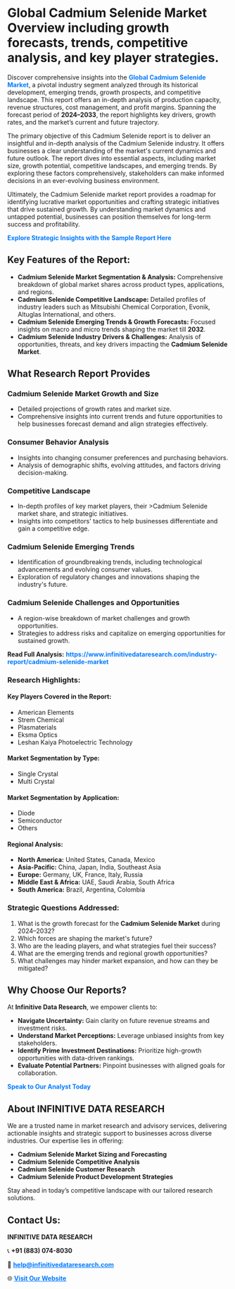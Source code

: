 <h1>Global Cadmium Selenide Market Overview including growth forecasts, trends, competitive analysis, and key player strategies.</h1>
<p>
Discover comprehensive insights into the 
<a href="https://www.infinitivedataresearch.com/industry-report/cadmium-selenide-market" rel="dofollow" style="color: #007BFF; text-decoration: none;"><strong>Global Cadmium Selenide Market</strong></a>, a pivotal industry segment analyzed through its historical development, emerging trends, growth prospects, and competitive landscape. This report offers an in-depth analysis of production capacity, revenue structures, cost management, and profit margins. Spanning the forecast period of <strong>2024–2033</strong>, the report highlights key drivers, growth rates, and the market’s current and future trajectory.
</p>
<p>
The primary objective of this Cadmium Selenide report is to deliver an insightful and in-depth analysis of the Cadmium Selenide industry. It offers businesses a clear understanding of the market's current dynamics and future outlook. The report dives into essential aspects, including market size, growth potential, competitive landscapes, and emerging trends. By exploring these factors comprehensively, stakeholders can make informed decisions in an ever-evolving business environment.
</p>
<p>
Ultimately, the Cadmium Selenide market report provides a roadmap for identifying lucrative market opportunities and crafting strategic initiatives that drive sustained growth. By understanding market dynamics and untapped potential, businesses can position themselves for long-term success and profitability.
</p>
<p>
<a href="https://www.infinitivedataresearch.com/request-sample/reportId=105628" style="color: #007BFF; text-decoration: none;"><strong>Explore Strategic Insights with the Sample Report Here</strong></a>
</p>

<h2>Key Features of the Report:</h2>
<ul>
<li><strong>Cadmium Selenide Market Segmentation & Analysis:</strong> Comprehensive breakdown of global market shares across product types, applications, and regions.</li>
<li><strong>Cadmium Selenide Competitive Landscape:</strong> Detailed profiles of industry leaders such as Mitsubishi Chemical Corporation, Evonik, Altuglas International, and others.</li>
<li><strong>Cadmium Selenide Emerging Trends & Growth Forecasts:</strong> Focused insights on macro and micro trends shaping the market till <strong>2032</strong>.</li>
<li><strong>Cadmium Selenide Industry Drivers & Challenges:</strong> Analysis of opportunities, threats, and key drivers impacting the <strong>Cadmium Selenide Market</strong>.</li>
</ul>

<h2>What Research Report Provides</h2>
<h3>Cadmium Selenide Market Growth and Size</h3>
<ul>
<li>Detailed projections of growth rates and market size.</li>
<li>Comprehensive insights into current trends and future opportunities to help businesses forecast demand and align strategies effectively.</li>
</ul>

<h3>Consumer Behavior Analysis</h3>
<ul>
<li>Insights into changing consumer preferences and purchasing behaviors.</li>
<li>Analysis of demographic shifts, evolving attitudes, and factors driving decision-making.</li>
</ul>

<h3>Competitive Landscape</h3>
<ul>
<li>In-depth profiles of key market players, their >Cadmium Selenide market share, and strategic initiatives.</li>
<li>Insights into competitors' tactics to help businesses differentiate and gain a competitive edge.</li>
</ul>

<h3>Cadmium Selenide Emerging Trends</h3>
<ul>
<li>Identification of groundbreaking trends, including technological advancements and evolving consumer values.</li>
<li>Exploration of regulatory changes and innovations shaping the industry's future.</li>
</ul>

<h3>Cadmium Selenide Challenges and Opportunities</h3>
<ul>
<li>A region-wise breakdown of market challenges and growth opportunities.</li>
<li>Strategies to address risks and capitalize on emerging opportunities for sustained growth.</li>
</ul>
<p><strong>Read Full Analysis:</strong> <a href="https://www.infinitivedataresearch.com/industry-report/cadmium-selenide-market" rel="dofollow" style="color: #007BFF; text-decoration: none;"><strong>https://www.infinitivedataresearch.com/industry-report/cadmium-selenide-market</strong></a></p>
<h3>Research Highlights:</h3>
<h4>Key Players Covered in the Report:</h4>
<ul><li>American Elements</li><li>Strem Chemical</li><li>Plasmaterials</li><li>Eksma Optics</li><li>Leshan Kaiya Photoelectric Technology</li></ul>
<h4>Market Segmentation by Type:</h4>
<ul><li>Single Crystal</li><li>Multi Crystal</li></ul>
<h4>Market Segmentation by Application:</h4>
<ul><li>Diode</li><li>Semiconductor</li><li>Others</li></ul>

<h4>Regional Analysis:</h4>
<ul>
<li><strong>North America:</strong> United States, Canada, Mexico</li>
<li><strong>Asia-Pacific:</strong> China, Japan, India, Southeast Asia</li>
<li><strong>Europe:</strong> Germany, UK, France, Italy, Russia</li>
<li><strong>Middle East & Africa:</strong> UAE, Saudi Arabia, South Africa</li>
<li><strong>South America:</strong> Brazil, Argentina, Colombia</li>
</ul>

<h3>Strategic Questions Addressed:</h3>
<ol>
<li>What is the growth forecast for the <strong>Cadmium Selenide Market</strong> during 2024–2032?</li>
<li>Which forces are shaping the market's future?</li>
<li>Who are the leading players, and what strategies fuel their success?</li>
<li>What are the emerging trends and regional growth opportunities?</li>
<li>What challenges may hinder market expansion, and how can they be mitigated?</li>
</ol>

<h2>Why Choose Our Reports?</h2>
<p>At <strong>Infinitive Data Research</strong>, we empower clients to:</p>
<ul>
<li><strong>Navigate Uncertainty:</strong> Gain clarity on future revenue streams and investment risks.</li>
<li><strong>Understand Market Perceptions:</strong> Leverage unbiased insights from key stakeholders.</li>
<li><strong>Identify Prime Investment Destinations:</strong> Prioritize high-growth opportunities with data-driven rankings.</li>
<li><strong>Evaluate Potential Partners:</strong> Pinpoint businesses with aligned goals for collaboration.</li>
</ul>
<p><a href="https://www.infinitivedataresearch.com/industry-report/cadmium-selenide-market" rel="dofollow" style="color: #007BFF; text-decoration: none;"><strong>Speak to Our Analyst Today</strong></a></p>

<h2>About INFINITIVE DATA RESEARCH</h2>
<p>We are a trusted name in market research and advisory services, delivering actionable insights and strategic support to businesses across diverse industries. Our expertise lies in offering:</p>
<ul>
<li><strong>Cadmium Selenide Market Sizing and Forecasting</strong></li>
<li><strong>Cadmium Selenide Competitive Analysis</strong></li>
<li><strong>Cadmium Selenide Customer Research</strong></li>
<li><strong>Cadmium Selenide Product Development Strategies</strong></li>
</ul>
<p>Stay ahead in today’s competitive landscape with our tailored research solutions.</p>

<h2>Contact Us:</h2>
<p><strong>INFINITIVE DATA RESEARCH</strong></p>
<p>📞 <strong>+91 (883) 074-8030</strong></p>
<p>📧 <strong><a href="mailto:help@infinitivedataresearch.com" style="color: #007BFF;">help@infinitivedataresearch.com</a></strong></p>
<p>🌐 <strong><a href="https://www.infinitivedataresearch.com" rel="dofollow" style="color: #007BFF;">Visit Our Website</a></strong></p>
